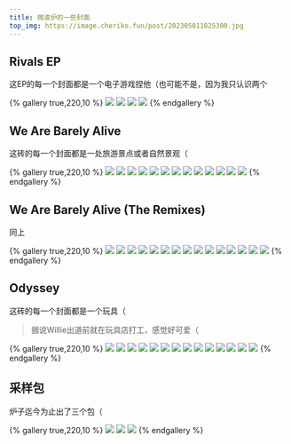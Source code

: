 ```yaml
---
title: 微波炉的一些封面
top_img: https://image.cheriko.fun/post/202305011825300.jpg
---
```


## Rivals EP

这EP的每一个封面都是一个电子游戏捏他（也可能不是，因为我只认识两个

{% gallery true,220,10 %}
![](https://image.cheriko.fun/music/202304292228369.jpeg)
![](https://image.cheriko.fun/music/202304292228367.jpeg)
![](https://image.cheriko.fun/music/202304292228368.jpeg)
![](https://image.cheriko.fun/music/202304292228371.jpeg)
{% endgallery %}

## We Are Barely Alive

这砖的每一个封面都是一处旅游景点或者自然景观（

{% gallery true,220,10 %}
![](https://image.cheriko.fun/music/202304292226200.jpg)
![](https://image.cheriko.fun/music/202304292226198.jpg)
![](https://image.cheriko.fun/music/202304292226202.jpg)
![](https://image.cheriko.fun/music/202304292226201.jpg)
![](https://image.cheriko.fun/music/202304292226203.jpg)
![](https://image.cheriko.fun/music/202304292226199.jpg)
![](https://image.cheriko.fun/music/202304292226204.jpg)
![](https://image.cheriko.fun/music/202304292226205.jpg)
![](https://image.cheriko.fun/music/202304292226206.jpg)
![](https://image.cheriko.fun/music/202304292227884.jpg)
![](https://image.cheriko.fun/music/202304292227885.jpg)
![](https://image.cheriko.fun/music/202304292226197.jpg)
![](https://image.cheriko.fun/music/202304292227886.jpg)
{% endgallery %}

## We Are Barely Alive (The Remixes)

同上

{% gallery true,220,10 %}
![](https://image.cheriko.fun/music/202304292227887.jpg)
![](https://image.cheriko.fun/music/202304292227784.jpg)
![](https://image.cheriko.fun/music/202304292227785.jpg)
![](https://image.cheriko.fun/music/202304292227889.jpg)
![](https://image.cheriko.fun/music/202304292227777.jpg)
![](https://image.cheriko.fun/music/202304292227893.jpg)
![](https://image.cheriko.fun/music/202304292227783.jpg)
![](https://image.cheriko.fun/music/202304292227779.jpg)
![](https://image.cheriko.fun/music/202304292227780.jpg)
![](https://image.cheriko.fun/music/202304292227888.jpg)
![](https://image.cheriko.fun/music/202304292227892.jpg)
![](https://image.cheriko.fun/music/202304292227891.jpg)
![](https://image.cheriko.fun/music/202304292227890.jpg)
![](https://image.cheriko.fun/music/202304292227782.jpg)
![](https://image.cheriko.fun/music/202304292227781.jpg)
{% endgallery %}

## Odyssey

这砖的每一个封面都是一个玩具（

> 据说Willie出道前就在玩具店打工，感觉好可爱（

{% gallery true,220,10 %}
![](https://image.cheriko.fun/music/202304292227786.jpg)
![](https://image.cheriko.fun/music/202304292227454.jpg)
![](https://image.cheriko.fun/music/202304292227787.jpg)
![](https://image.cheriko.fun/music/202304292227457.jpg)
![](https://image.cheriko.fun/music/202304292227697.jpg)
![](https://image.cheriko.fun/music/202304292227698.jpg)
![](https://image.cheriko.fun/music/202304292227695.jpg)
![](https://image.cheriko.fun/music/202304292227688.jpg)
![](https://image.cheriko.fun/music/202304292227694.jpg)
![](https://image.cheriko.fun/music/202304292227690.jpg)
![](https://image.cheriko.fun/music/202304292227696.jpg)
![](https://image.cheriko.fun/music/202304292227693.jpg)
![](https://image.cheriko.fun/music/202304292227691.jpg)
![](https://image.cheriko.fun/music/202304292227692.jpg)
{% endgallery %}

## 采样包

炉子迄今为止出了三个包（

{% gallery true,220,10 %}
![](https://image.cheriko.fun/music/202304292227455.jpg)
![](https://image.cheriko.fun/music/202304292227456.jpg)
![](https://image.cheriko.fun/post/202305011825300.jpg)
{% endgallery %}

